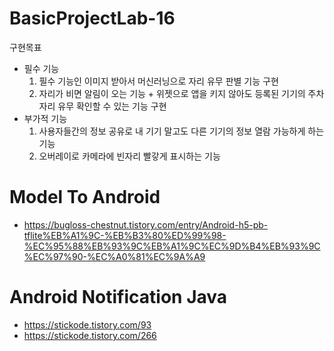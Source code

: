 # BasicProjectLab-16

구현목표
  - 필수 기능
    1. 필수 기능인 이미지 받아서 머신러닝으로 자리 유무 판별 기능 구현
    2. 자리가 비면 알림이 오는 기능 + 위젯으로 앱을 키지 않아도 등록된 기기의 주차자리 유무 확인할 수 있는 기능 구현
  - 부가적 기능
    1. 사용자들간의 정보 공유로 내 기기 말고도 다른 기기의 정보 열람 가능하게 하는 기능
    2. 오버레이로 카메라에 빈자리 빨갛게 표시하는 기능


# Model To Android

- https://bugloss-chestnut.tistory.com/entry/Android-h5-pb-tflite%EB%A1%9C-%EB%B3%80%ED%99%98-%EC%95%88%EB%93%9C%EB%A1%9C%EC%9D%B4%EB%93%9C%EC%97%90-%EC%A0%81%EC%9A%A9

# Android Notification Java

- https://stickode.tistory.com/93
- https://stickode.tistory.com/266
